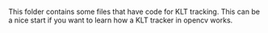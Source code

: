 This folder contains some files that have code for KLT tracking. This can be a nice start if you want to learn how a KLT tracker in opencv works.
